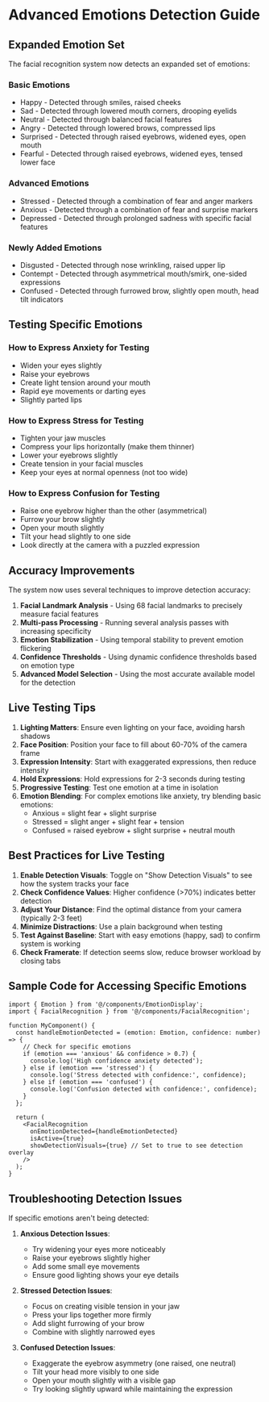 
# Advanced Emotions Detection Guide

## Expanded Emotion Set

The facial recognition system now detects an expanded set of emotions:

### Basic Emotions
- Happy - Detected through smiles, raised cheeks
- Sad - Detected through lowered mouth corners, drooping eyelids
- Neutral - Detected through balanced facial features
- Angry - Detected through lowered brows, compressed lips
- Surprised - Detected through raised eyebrows, widened eyes, open mouth
- Fearful - Detected through raised eyebrows, widened eyes, tensed lower face

### Advanced Emotions
- Stressed - Detected through a combination of fear and anger markers
- Anxious - Detected through a combination of fear and surprise markers
- Depressed - Detected through prolonged sadness with specific facial features

### Newly Added Emotions
- Disgusted - Detected through nose wrinkling, raised upper lip
- Contempt - Detected through asymmetrical mouth/smirk, one-sided expressions
- Confused - Detected through furrowed brow, slightly open mouth, head tilt indicators

## Testing Specific Emotions

### How to Express Anxiety for Testing
- Widen your eyes slightly
- Raise your eyebrows
- Create light tension around your mouth
- Rapid eye movements or darting eyes
- Slightly parted lips

### How to Express Stress for Testing
- Tighten your jaw muscles
- Compress your lips horizontally (make them thinner)
- Lower your eyebrows slightly
- Create tension in your facial muscles
- Keep your eyes at normal openness (not too wide)

### How to Express Confusion for Testing
- Raise one eyebrow higher than the other (asymmetrical)
- Furrow your brow slightly
- Open your mouth slightly
- Tilt your head slightly to one side
- Look directly at the camera with a puzzled expression

## Accuracy Improvements

The system now uses several techniques to improve detection accuracy:

1. **Facial Landmark Analysis** - Using 68 facial landmarks to precisely measure facial features
2. **Multi-pass Processing** - Running several analysis passes with increasing specificity
3. **Emotion Stabilization** - Using temporal stability to prevent emotion flickering
4. **Confidence Thresholds** - Using dynamic confidence thresholds based on emotion type
5. **Advanced Model Selection** - Using the most accurate available model for the detection

## Live Testing Tips

1. **Lighting Matters**: Ensure even lighting on your face, avoiding harsh shadows
2. **Face Position**: Position your face to fill about 60-70% of the camera frame
3. **Expression Intensity**: Start with exaggerated expressions, then reduce intensity
4. **Hold Expressions**: Hold expressions for 2-3 seconds during testing
5. **Progressive Testing**: Test one emotion at a time in isolation
6. **Emotion Blending**: For complex emotions like anxiety, try blending basic emotions:
   - Anxious = slight fear + slight surprise
   - Stressed = slight anger + slight fear + tension
   - Confused = raised eyebrow + slight surprise + neutral mouth

## Best Practices for Live Testing

1. **Enable Detection Visuals**: Toggle on "Show Detection Visuals" to see how the system tracks your face
2. **Check Confidence Values**: Higher confidence (>70%) indicates better detection
3. **Adjust Your Distance**: Find the optimal distance from your camera (typically 2-3 feet)
4. **Minimize Distractions**: Use a plain background when testing
5. **Test Against Baseline**: Start with easy emotions (happy, sad) to confirm system is working
6. **Check Framerate**: If detection seems slow, reduce browser workload by closing tabs

## Sample Code for Accessing Specific Emotions

```tsx
import { Emotion } from '@/components/EmotionDisplay';
import { FacialRecognition } from '@/components/FacialRecognition';

function MyComponent() {
  const handleEmotionDetected = (emotion: Emotion, confidence: number) => {
    // Check for specific emotions
    if (emotion === 'anxious' && confidence > 0.7) {
      console.log('High confidence anxiety detected');
    } else if (emotion === 'stressed') {
      console.log('Stress detected with confidence:', confidence);
    } else if (emotion === 'confused') {
      console.log('Confusion detected with confidence:', confidence);
    }
  };

  return (
    <FacialRecognition
      onEmotionDetected={handleEmotionDetected}
      isActive={true}
      showDetectionVisuals={true} // Set to true to see detection overlay
    />
  );
}
```

## Troubleshooting Detection Issues

If specific emotions aren't being detected:

1. **Anxious Detection Issues**:
   - Try widening your eyes more noticeably
   - Raise your eyebrows slightly higher
   - Add some small eye movements
   - Ensure good lighting shows your eye details

2. **Stressed Detection Issues**:
   - Focus on creating visible tension in your jaw
   - Press your lips together more firmly
   - Add slight furrowing of your brow
   - Combine with slightly narrowed eyes

3. **Confused Detection Issues**:
   - Exaggerate the eyebrow asymmetry (one raised, one neutral)
   - Tilt your head more visibly to one side
   - Open your mouth slightly with a visible gap
   - Try looking slightly upward while maintaining the expression
